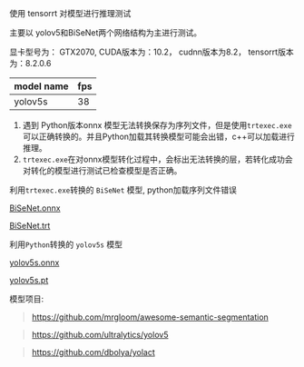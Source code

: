 使用 tensorrt 对模型进行推理测试

主要以 yolov5和BiSeNet两个网络结构为主进行测试。

显卡型号为： GTX2070,  CUDA版本为：10.2，  cudnn版本为8.2，  tensorrt版本为：8.2.0.6


| model name                 | fps      |
|----------------------------|----------|
|  yolov5s                   | 38       |



1. 遇到 Python版本onnx 模型无法转换保存为序列文件，但是使用`trtexec.exe`可以正确转换的。并且Python加载其转换模型可能会出错，c++可以加载进行推理。
2. `trtexec.exe`在对onnx模型转化过程中，会标出无法转换的层，若转化成功会对转化的模型进行测试已检查模型是否正确。

利用`trtexec.exe`转换的 `BiSeNet` 模型, python加载序列文件错误 

[BiSeNet.onnx](https://drive.google.com/file/d/1cR8zQXnJqHE0Hl-4EVcPB1AlZYITTxme/view?usp=sharing)

[BiSeNet.trt](https://drive.google.com/file/d/1WDEzlSXtGDrIyBCnuwwJUeQqPV6f_Id7/view?usp=sharing)


利用`Python`转换的 `yolov5s` 模型 

[yolov5s.onnx](https://drive.google.com/file/d/1rLahPd8NIvIhWRaZGLm4gcASSxEM4gjb/view?usp=sharing)

[yolov5s.pt](https://drive.google.com/file/d/1BrVUXOQuvScYrLypP9i7m0UUng3qa7I4/view?usp=sharing)

模型项目:
>https://github.com/mrgloom/awesome-semantic-segmentation

>https://github.com/ultralytics/yolov5

>https://github.com/dbolya/yolact
